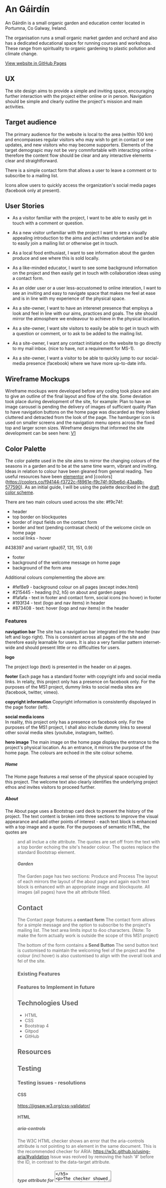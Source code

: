 # An Gáirdín
An Gáirdín is a small organic garden and education center located in Portumna, Co Galway, Ireland.

The organisation runs a small organic market garden and orchard and also has a dedicated educational space for running courses and workshops. These range from spirituality to organic gardening to plastic pollution and climate change.

[View website in GitHub Pages](https://workingedge.github.io/An-Gairdin---MS1/)
 
## UX
The site design aims to provide a simple and inviting space, encouraging further interaction with the project either online or in person.
Navigation should be simple and clearly outline the project's mission and main activities.

## Target audience
The primary audience for the website is local to the area (within 100 km) and encompasses regular visitors who may wish to get in contact or see updates, and new visitors who may become supporters. Elements of the target demograpic may not be very commfortable with interacting online - therefore the content flow should be clear and any interactive elements clear and straightforward.

There is a simple contact form that allows a user to leave a comment or to subscribe to a mailing list.

Icons allow users to quickly access the organization's social media pages (facebook only at present).

## User Stories
* As a visitor familiar with the project, I want to be able to easily get in touch with a comment or question.
* As a new visitor unfamiliar with the project I want to see a visually appealing introduction to the aims and activites undertaken and be able to easily join a mailing list or otherwise get in touch.
* As a local food enthusiast, I want to see information about the garden produce and see where this is sold locally.
* As a like-minded educator, I want to see some background information on the project and then easily get in touch with collaboration ideas using a contact form.
* As an older user or a user less-accustomed to online interation, I want to see an inviting and easy to navigate space that makes me feel at ease and is in line with my experience of the physical space.

* As a site-owner, I want to have an interenet presence that employs a look and feel in line with our aims, practices and goals. The site should mirror the atmosphere we endeavour to achieve in the physical location. 
* As a site-owner, I want site visitors to easily be able to get in touch with a question or comment, or to ask to be added to the mailing list.
* As a site-owner, I want any contact initiated on the website to go directly to my mail inbox. (nice to have, not a requirement for MS-1).
* As a site-owner, I want a visitor to be able to quickly jump to our social-media presence (facebook) where we have more up-to-date info.

## Wireframe Mockups
Wireframe mockups were developed before any coding took place and aim to give an outline of the final layout and flow of the site.
Some deviation took place during development of the site, for example:
Plan to have an image carousel is pending the delivery of images of sufficient quality
Plan to have navigation buttons on the home page was discarded as they looked cluttered and detracted from the look of the page. The hamburger icon is used on smaller screens and the navigation menu opens across the fixed top and larger scren sizes.
Wireframe designs that informed the site development can be seen here:
[V1](assets/docs/wireframe_v1.pdf)

## Color Palette
The color palette used in the site aims to mirror the changing colours of the seasons in a garden and to be at the same time warm, vibrant and inviting. Ideas in relation to colour have been gleaned from general reading. Two useful resources have been [elementor](https://elementor.com/blog/color-theory-web-design/?gclid=Cj0KCQjwreT8BRDTARIsAJLI0KKeRi1NNrRWesVXyhOmyfNpwLFH8CCWWnFQ6Ael53UB6eYECiUufkAaAmKeEALw_wcB) and [coolors] (https://coolors.co/f94144-f3722c-f8961e-f9c74f-90be6d-43aa8b-577590).
As an initial guide, I will be using the palette described in the [draft color scheme](assets/color/draft-color-scheme.pdf).

There are two main colours used across the site:
#f9c74f:
* header
* top border on blockquotes
* border of input fields on the contact form
* border and text (pending contrasat check) of the welcome circle on home page
* social links - hover

#438397 and variant rgba(67, 131, 151, 0.9)
* footer
* background of the welcome message on home page
* background of the form area

Additional colours complementing the above are:
* #fef8e9 - background colour on all pages (except index.html)
* #215445 - heading (h2, h5) on about and garden pages
* #fafafa - text in footer and contact form, social icons (no hover) in footer
* #193f34 - text (logo and nav items) in header
* #873408 - text: hover (logo and nav items) in the header



### Features

**navigation bar** 
The site has a navigation bar integrated into the header (nav left and logo right). This is consistent across all pages of the site and therefore easily learnable for users. It is also a very familiar pattern internet-wide and should present little or no difficulties for users.

**logo**

The project logo (text) is presented in the header on al pages.

**footer** 
Each page has a standard footer with copyright info and social media links. In relaity, this project only has a presence on facebook only. For the purposes of the MS1 project, dummy links to social media sites are (facebook, twitter, vimeo).

**copyright information** 
Copyright information is consistently dispolayed in the page footer (left).

**social media icons**  
In reality, this project only has a presence on facebook only. For the purposes of the MS1 project, I shall also include dummy links to several other sovial media sites (youtube, instagram, twitter).

**hero image** 
The main image on the home page displays the entrance to the project's physical location. As an entrance, it mirrors the purpose of the home page. The colours are echoed in the site colour scheme.

##### Home

The Home page features a real sense of the physical space occupied by this project. The welcome text also clearly identifies the underlying project ethos and invites visitors to proceed further.

##### About
The About page uses a Bootstrap card deck to present the history of the project.
The text content is broken into three sections to improve the visual appearance and add other points of interest - each text block is enhanced with a top image and a quote. For the purposes of semantic HTML, the quotes are <blockquote> and all inclue a cite attribute. The quotes are set off from the text with a top border echoing the site's header colour. The quotes replace the standard Bootstrap <card-footer> element.

##### Garden
The Garden page has two sections: Produce and Process
The layout of each mirrors the layout of the about page and again each text block is enhanced with an appropriate image and blockquote. All images (all pages) have the alt attribute filled.

## Contact

The Contact page features a **contact form**
The contact form allows for a simple message and the option to subscribe to the project's mailing list. The text area limits input to 4oo characters.
(Note: To make the form actually work is outside the scope of this MS1 project)

The bottom of the form contains a **Send Button**
The send button text is customised to maintain the welcoming feel of the project and the colour (incl hover) is also customised to align with the overall look and fel of the site. 
 
### Existing Features

### Features to Implement in future

## Technologies Used
* HTML
* CSS
* Bootstrap 4
* Gitpod
* GitHub


## Resources

## Testing 
### Testing issues - resolutions
#### CSS
https://jigsaw.w3.org/css-validator/

#### HTML
##### aria-controls
The W3C HTML checker shows an error that the aria-controls attribute is not pointing to an element in the same document. 
This is the recommended checker for ARIA: https://w3c.github.io/using-aria/#validation
Issue was reolved by removing the hash '#' before the ID, in contrast to the data-target attribute.

##### type attribute for <textarea>
The checker showed an error where I had given included "type=text" for the textarea in the contact form.
After checking https://www.w3schools.com/tags/tag_textarea.asp and https://www.w3schools.com/tags/att_input_type.asp - I have verified this is an incorrect use of the type attribute and have therefore removed it.
Tested for any impact on functinoality of the textarea - none.

### Test mobility
https://search.google.com/test/mobile-friendly

### Test contrast
https://color.a11y.com/

### Test performance
https://www.webpagetest.org/

### Test cross-browser
http://browsershots.org/

### Test on actual devices
Chrome and Firefox on Linux
Edge and IE on Windows
Chrome and Safari on Mac
Chrome and DuckDuckGo on Android
Safari on iPad
Safari on iOS


## Deployment
The site is deployed using GitHub Pages. 

#### Deployment Steps
1. 

### How to run this project locally

## Credits
All images and text are copyright An Gairdin.

### Content


### Media


### Code


## Acknowledgements
For initial general guidance on the development of the MS-1 project and the README, the following pages were very helpful:
[Jim Lynx](https://github.com/JimLynx/CI-MS1-Explore-Ireland)
[A Greaves](https://github.com/AJGreaves/portrait-artist)
[ByIlsa](https://github.com/byIlsa/Aloy-from-outcast-to-heroine)

## Disclaimer

The content of this website is for educational purposes only.